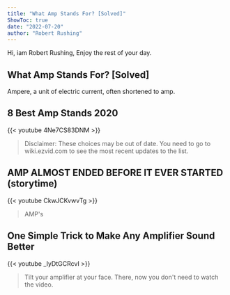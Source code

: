 ```yaml
---
title: "What Amp Stands For? [Solved]"
ShowToc: true 
date: "2022-07-20"
author: "Robert Rushing" 
---
```


Hi, iam Robert Rushing, Enjoy the rest of your day.
## What Amp Stands For? [Solved]
Ampere, a unit of electric current, often shortened to amp.

## 8 Best Amp Stands 2020
{{< youtube 4Ne7CS83DNM >}}
>Disclaimer: These choices may be out of date. You need to go to wiki.ezvid.com to see the most recent updates to the list.

## AMP ALMOST ENDED BEFORE IT EVER STARTED (storytime)
{{< youtube CkwJCKvwvTg >}}
>AMP's

## One Simple Trick to Make Any Amplifier Sound Better
{{< youtube _IyDtGCRcvI >}}
>Tilt your amplifier at your face. There, now you don't need to watch the video. 

